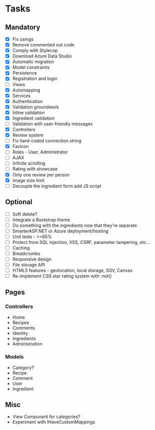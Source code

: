 ﻿# Tasks

## Mandatory

- [x] Fix usings
- [x] Remove commented out code
- [x] Comply with Stylecop
- [x] Download Azure Data Studio
- [x] Automatic migration
- [x] Model constraints
- [x] Persistence
- [x] Registration and login
- [ ] Views
- [x] Automapping
- [x] Services
- [x] Authentication
- [x] Validation groundwork
- [x] Inline validation
- [x] Ingredient validation
- [ ] Validation with user-friendly messages
- [x] Controllers
- [x] Review system
- [ ] Fix hard-coded connection string
- [x] Favicon
- [ ] Roles - User, Administrator
- [ ] AJAX
- [ ] Infinite scrolling
- [ ] Rating with showcase
- [x] Only one review per person
- [x] Image size limit
- [ ] Decouple the ingredient form add JS script

## Optional

- [ ] Soft delete?
- [ ] Integrate a Bootstrap theme
- [ ] Do something with the ingredients now that they're separate
- [ ] SmarterASP.NET or Azure deployment/hosting
- [ ] Unit tests - >=65%
- [ ] Protect from SQL injection, XSS, CSRF, parameter tampering, etc...
- [ ] Caching
- [ ] Breadcrumbs
- [ ] Responsive design
- [ ] File storage API
- [ ] HTML5 features - geolocation, local storage, SGV, Canvas
- [ ] Re-implement CSS star rating system with :not()

## Pages

### Controllers

- Home
- Recipes
- Comments
- Identity
- Ingredients
- Administration

### Models

- Category?
- Recipe
- Comment
- User
- Ingredient

## Misc

- View Component for categories?
- Experiment with IHaveCustomMappings

